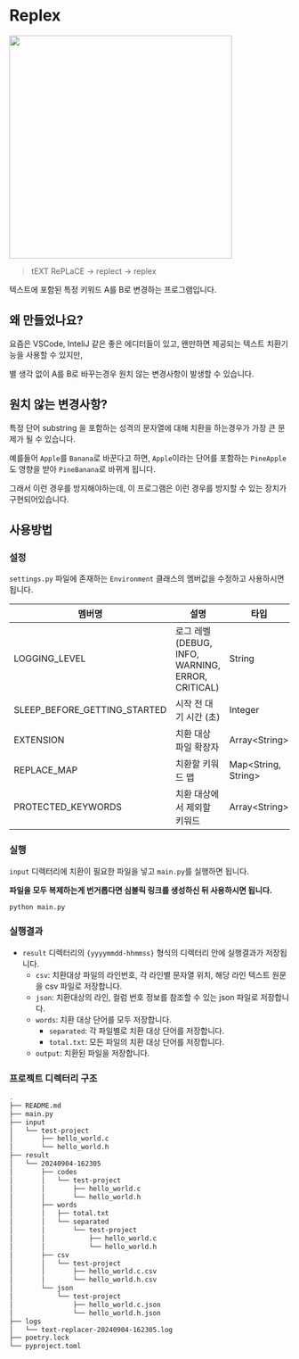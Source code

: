 # Replex

<image src="docs/image.png" width="400">

> tEXT RePLaCE -> replect -> replex

텍스트에 포함된 특정 키워드 A를 B로 변경하는 프로그램입니다.

## 왜 만들었나요?

요즘은 VSCode, InteliJ 같은 좋은 에디터들이 있고, 왠만하면 제공되는 텍스트 치환기능을 사용할 수 있지만,

별 생각 없이 A를 B로 바꾸는경우 원치 않는 변경사항이 발생할 수 있습니다.

## 원치 않는 변경사항?

특정 단어 substring 을 포함하는 성격의 문자열에 대해 치환을 하는경우가 가장 큰 문제가 될 수 있습니다.

예를들어 `Apple`를 `Banana`로 바꾼다고 하면, `Apple`이라는 단어를 포함하는 `PineApple`도 영향을 받아 `PineBanana`로 바뀌게 됩니다.

그래서 이런 경우를 방지해야하는데, 이 프로그램은 이런 경우를 방지할 수 있는 장치가 구현되어있습니다.

## 사용방법

### 설정

`settings.py` 파일에 존재하는 `Environment` 클래스의 멤버값을 수정하고 사용하시면 됩니다.

| 멤버명 | 설명 | 타입 | 예시 |
| --- | --- | --- | --- |
| LOGGING_LEVEL | 로그 레벨 (DEBUG, INFO, WARNING, ERROR, CRITICAL) | String | INFO |
| SLEEP_BEFORE_GETTING_STARTED | 시작 전 대기 시간 (초) | Integer | 5 |
| EXTENSION | 치환 대상 파일 확장자 | Array\<String\> | ['c', 'h'] |
| REPLACE_MAP | 치환할 키워드 맵 | Map\<String, String\> | {'apple': 'banana'} |
| PROTECTED_KEYWORDS | 치환 대상에서 제외할 키워드 | Array\<String\> | ['Pineapple'] |

### 실행

`input` 디렉터리에 치환이 필요한 파일을 넣고 `main.py`를 실행하면 됩니다.

**파일을 모두 복제하는게 번거롭다면 심볼릭 링크를 생성하신 뒤 사용하시면 됩니다.**

```bash
python main.py
```

### 실행결과

- `result` 디렉터리의 `{yyyymmdd-hhmmss}` 형식의 디렉터리 안에 실행결과가 저장됩니다.
  - `csv`: 치환대상 파일의 라인번호, 각 라인별 문자열 위치, 해당 라인 텍스트 원문을 csv 파일로 저장합니다.
  - `json`: 치환대상의 라인, 컬럼 번호 정보를 참조할 수 있는 json 파일로 저장합니다.
  - `words`: 치환 대상 단어를 모두 저장합니다.
    - `separated`: 각 파일별로 치환 대상 단어를 저장합니다.
    - `total.txt`: 모든 파일의 치환 대상 단어를 저장합니다.
  - `output`: 치환된 파일을 저장합니다.

### 프로젝트 디렉터리 구조

```bash
.
├── README.md
├── main.py
├── input
│   └── test-project
│       ├── hello_world.c
│       └── hello_world.h
├── result
│   └── 20240904-162305
│       ├── codes
│       │   └── test-project
│       │       ├── hello_world.c
│       │       └── hello_world.h
│       ├── words
│       │   ├── total.txt
│       │   └── separated
│       │       └── test-project
│       │           ├── hello_world.c
│       │           └── hello_world.h
│       ├── csv
│       │   └── test-project
│       │       ├── hello_world.c.csv
│       │       └── hello_world.h.csv
│       └── json
│           └── test-project
│               ├── hello_world.c.json
│               └── hello_world.h.json
├── logs
│   └── text-replacer-20240904-162305.log
├── poetry.lock
└── pyproject.toml
```

<!-- markdownlint-configure-file { "MD033": false } -->